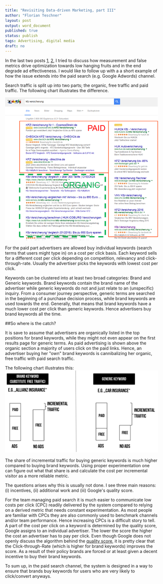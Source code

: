 ```yaml
---
title: "Revisiting Data-driven Marketing, part III"
author: "Florian Teschner"
layout: post
output: word_document
published: true
status: publish
tags: Advertising, digital media
draft: no
---
```

 
 
 
In the last two posts [1](http://flovv.github.io/Targeting/), [2](http://flovv.github.io/Targeting/), I tried to discuss how measurement and false metrics drive optimization towards low hanging fruits and in the end degrade ad effectiveness. I would like to follow up with a a short example of how the issue extends into the paid search (e.g. Google Adwords) channel.



Search traffic is split up into two parts; the organic, free traffic and paid traffic. The following chart illustrates the difference.
 
![Paid and orangic search traffic](/figures/targeting3_1.png)
 
For the paid part advertisers are allowed buy individual keywords (search terms that users might type in) on a cost per click basis. Each keyword sells for a different cost per click depending on competition, relevancy and click-through-rate. Usually the advertiser picks the keywords with lowest cost per click.
 
 
Keywords can be clustered into at least two broad categories: Brand and Generic keywords. Brand keywords contain the brand name of the advertiser while generic keywords do not and just relate to an (unspecific) inquiry. From a consumer journey perspective, generic terms are searched in the beginning of a purchase decision process, while brand keywords are used towards the end. Generally, that means that brand keywords have a much lower cost per click than generic keywords. Hence advertisers buy brand keywords all the time.
 
##So where is the catch?
 
It is save to assume that advertisers are organically listed in the top positions for brand keywords, while they might not even appear on the first results page for generic terms. As paid advertising is shown above the organic section a majority of users click on the paid links. Hence, an advertiser buying her "own" brand keywords is cannibalizing her organic, free traffic with paid search traffic.
 
The following chart illustrates this:
![Example of brand and generic keyword buying](/figures/targeting3.png)
 
The share of incremental traffic for buying generic keywords is much higher compared to buying brand keywords. Using proper experimentation one can figure out what that share is and calculate the cost per incremental visitor as a more reliable metric.
 
The questions arises why this is usually not done. I see three main reasons: (i) incentives, (ii) additional work and (iii) Google's quality score.
 
For the team managing paid search it is much easier to communicate low costs per click (CPC) readily delivered by the system compared to relying on a derived metric that needs constant experimentation. As most people are familiar with CPCs they are also commonly used to benchmark channels and/or team performance. Hence increasing CPCs is a difficult story to tell. 
A part of the cost per click on a keyword is determined by the quality score, Google assigns to an individual advertiser. The lower the score the higher the cost an advertiser has to pay per click.
Even though Google does not openly discuss the algorithm behind the [quality score](https://support.google.com/adwords/answer/2454010?hl=en), it is pretty clear that the Click-through-Rate (which is higher for brand keywords) improves the score. As a result of their policy brands are forced or at least given a decent incentive to buy their brand keywords.
 
 
To sum up, in the paid search channel, the system is designed in a way to ensure that brands buy keywords for users who are very likely to click/convert anyways. 
 
 
 
 
